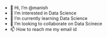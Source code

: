 - 👋 Hi, I’m @manish 
- 👀 I’m interested in Data Science
- 🌱 I’m currently learning Data Science
- 💞️ I’m looking to collaborate on Data Scinece
- 📫 How to reach me my email id

<!---
manishsgnr/manishsgnr is a ✨ special ✨ repository because its `README.md` (this file) appears on your GitHub profile.
You can click the Preview link to take a look at your changes.
--->
